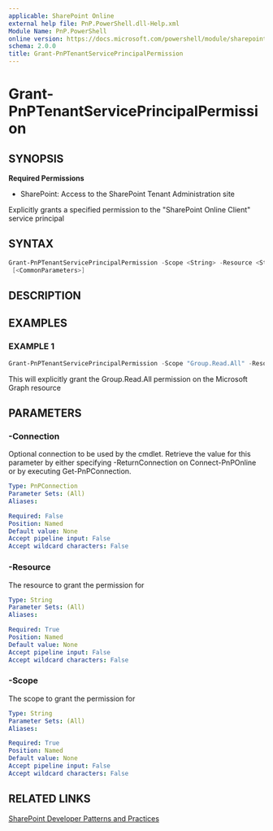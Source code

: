 ```yaml
---
applicable: SharePoint Online
external help file: PnP.PowerShell.dll-Help.xml
Module Name: PnP.PowerShell
online version: https://docs.microsoft.com/powershell/module/sharepoint-pnp/grant-pnptenantserviceprincipalpermission
schema: 2.0.0
title: Grant-PnPTenantServicePrincipalPermission
---
```


# Grant-PnPTenantServicePrincipalPermission

## SYNOPSIS

**Required Permissions**

* SharePoint: Access to the SharePoint Tenant Administration site

Explicitly grants a specified permission to the "SharePoint Online Client" service principal

## SYNTAX

```powershell
Grant-PnPTenantServicePrincipalPermission -Scope <String> -Resource <String> [-Connection <PnPConnection>]
 [<CommonParameters>]
```

## DESCRIPTION

## EXAMPLES

### EXAMPLE 1
```powershell
Grant-PnPTenantServicePrincipalPermission -Scope "Group.Read.All" -Resource "Microsoft Graph"
```

This will explicitly grant the Group.Read.All permission on the Microsoft Graph resource

## PARAMETERS

### -Connection
Optional connection to be used by the cmdlet. Retrieve the value for this parameter by either specifying -ReturnConnection on Connect-PnPOnline or by executing Get-PnPConnection.

```yaml
Type: PnPConnection
Parameter Sets: (All)
Aliases:

Required: False
Position: Named
Default value: None
Accept pipeline input: False
Accept wildcard characters: False
```

### -Resource
The resource to grant the permission for

```yaml
Type: String
Parameter Sets: (All)
Aliases:

Required: True
Position: Named
Default value: None
Accept pipeline input: False
Accept wildcard characters: False
```

### -Scope
The scope to grant the permission for

```yaml
Type: String
Parameter Sets: (All)
Aliases:

Required: True
Position: Named
Default value: None
Accept pipeline input: False
Accept wildcard characters: False
```

## RELATED LINKS

[SharePoint Developer Patterns and Practices](https://aka.ms/sppnp)